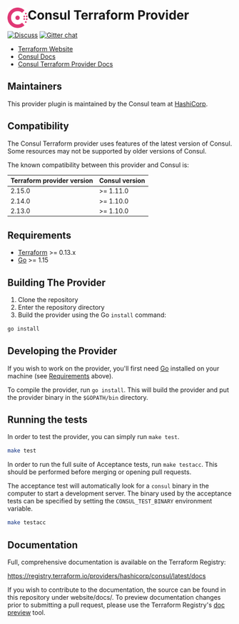 <h1>
  <img src="./assets/logo.svg" align="left" height="46px" alt="Consul logo"/>
  <span>Consul Terraform Provider</span>
</h1>

[![Discuss](https://img.shields.io/badge/discuss-consul?logo=consul)](https://discuss.hashicorp.com/c/consul) [![Gitter chat](https://badges.gitter.im/hashicorp-consul/Lobby.png)](https://gitter.im/hashicorp-consul/Lobby)

- [Terraform Website](https://www.terraform.io/)
- [Consul Docs](https://www.consul.io/docs/intro)
- [Consul Terraform Provider Docs](https://www.terraform.io/docs/providers/consul/)

Maintainers
-----------

This provider plugin is maintained by the Consul team at [HashiCorp](https://www.hashicorp.com/).

Compatibility
-------------

The Consul Terraform provider uses features of the latest version of Consul.
Some resources may not be supported by older versions of Consul.

The known compatibility between this provider and Consul is:

| Terraform provider version | Consul version |
| -------------------------- | -------------- |
| 2.15.0                     | >= 1.11.0      |
| 2.14.0                     | >= 1.10.0      |
| 2.13.0                     | >= 1.10.0      |


Requirements
------------

- [Terraform](https://www.terraform.io/downloads.html) >= 0.13.x
- [Go](https://golang.org/doc/install) >= 1.15

Building The Provider
---------------------

1. Clone the repository
1. Enter the repository directory
1. Build the provider using the Go `install` command:

```sh
go install
```

Developing the Provider
-----------------------

If you wish to work on the provider, you'll first need [Go](http://www.golang.org) installed on your machine (see [Requirements](#requirements) above).

To compile the provider, run `go install`. This will build the provider and put the provider binary in the `$GOPATH/bin` directory.

Running the tests
-----------------

In order to test the provider, you can simply run `make test`.

```sh
make test
```

In order to run the full suite of Acceptance tests, run `make testacc`.
This should be performed before merging or opening pull requests.

The acceptance test will automatically look for a `consul` binary in the computer
to start a development server. The binary used by the acceptance tests can be
specified by setting the `CONSUL_TEST_BINARY` environment variable.

```sh
make testacc
```

Documentation
-------------

Full, comprehensive documentation is available on the Terraform Registry:

<https://registry.terraform.io/providers/hashicorp/consul/latest/docs>

If you wish to contribute to the documentation, the source can be found in this
repository under website/docs/. To preview documentation changes prior to
submitting a pull request, please use the Terraform Registry's
[doc preview](https://registry.terraform.io/tools/doc-preview) tool.

